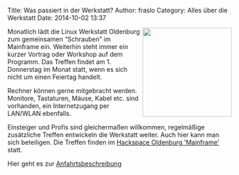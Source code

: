 Title: Was passiert in der Werkstatt?
Author: fraslo
Category: Alles über die Werkstatt
Date: 2014-10-02 13:37

<img src="/images/hardware_wird_gestellt.JPG" width="200px" align="right" />

Monatlich lädt die Linux Werkstatt Oldenburg zum gemeinsamen “Schrauben” im Mainframe ein. Weiterhin steht immer ein kurzer Vortrag oder Workshop auf dem Programm. Das Treffen findet am 1. Donnerstag im Monat statt, wenn es sich nicht um einen Feiertag handelt.

Rechner können gerne mitgebracht werden. Monitore, Tastaturen, Mäuse, Kabel etc. sind vorhanden, ein Internetzugang per LAN/WLAN ebenfalls.


Einsteiger und Profis sind gleichermaßen willkommen, regelmäßige zusätzliche Treffen entwickeln die Werkstatt weiter. Auch hier kann man sich beteiligen. Die Treffen finden im  [Hackspace Oldenburg 'Mainframe'](http://www.kreativitaet-trifft-technik.de/ "Homepage Mainframe") statt.

Hier geht es zur [Anfahrtsbeschreibung](http://mainframe.io/contact.de.html "Anfahrt Mainframe")
